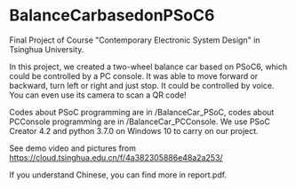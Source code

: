 # BalanceCarbasedonPSoC6
Final Project of Course "Contemporary Electronic System Design" in Tsinghua University.

In this project, we created a two-wheel balance car based on PSoC6, which could be controlled by a PC console. It was able to move forward or backward, turn left or right and just stop. It could be controlled by voice. You can even use its camera to scan a QR code!

Codes about PSoC programming are in /BalanceCar_PSoC, codes about PCConsole programming are in /BalanceCar_PCConsole.
We use PSoC Creator 4.2 and python 3.7.0 on Windows 10 to carry on our project.

See demo video and pictures from https://cloud.tsinghua.edu.cn/f/4a382305886e48a2a253/

If you understand Chinese, you can find more in report.pdf.

